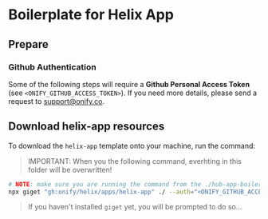 # Boilerplate for Helix App

## Prepare

### Github Authentication

Some of the following steps will require a **Github Personal Access Token** (see `<ONIFY_GITHUB_ACCESS_TOKEN>`). If you need more details, please send a request to support@onify.co.

## Download helix-app resources

To download the `helix-app` template onto your machine, run the command:

> IMPORTANT: When you the following command, everhting in this folder will be overwritten!

```bash
# NOTE: make sure you are running the command from the ./hub-app-boilerplate folder
npx giget "gh:onify/helix/apps/helix-app" ./ --auth="<ONIFY_GITHUB_ACCESS_TOKEN>" --force
```

> If you haven't installed `giget` yet, you will be prompted to do so...